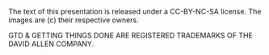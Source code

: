 The text of this presentation is released under a CC-BY-NC-SA license. The images are (c) their respective owners.

GTD & GETTING THINGS DONE ARE REGISTERED TRADEMARKS OF THE DAVID ALLEN COMPANY.
